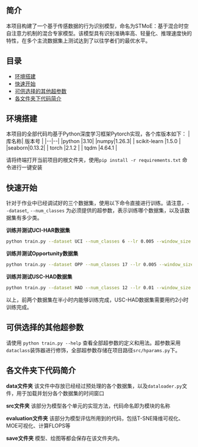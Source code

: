 ﻿## 简介
 本项目构建了一个基于传感数据的行为识别模型，命名为STMoE：基于混合时空自注意力机制的混合专家模型。该模型具有识别准确率高、轻量化、推理速度快的特性，在多个主流数据集上测试达到了以往学者们的最优水平。

## 目录
- [环境搭建](#环境搭建)
- [快速开始](#快速开始)
- [可供选择的其他超参数](#可供选择的其他超参数)
- [各文件夹下代码简介](#各文件夹下代码简介)

## 环境搭建

本项目的全部代码均基于Python深度学习框架Pytorch实现，各个库版本如下：
|库名称| 版本号 |
|--|--|
|python  |3.10|
|numpy|1.26.3|
| scikit-learn |1.5.0  |
|seaborn|0.13.2|
| torch |2.1.2  |
| tqdm |4.64.1  |


请将终端打开当前项目的根文件夹，使用`pip install -r requirements.txt` 命令进行一键安装

## 快速开始
针对于作业中已经调试好的三个数据集，使用以下命令直接进行训练。请注意，`--dataset`, `--num_classes` 为必须提供的超参数，表示训练哪个数据集，以及该数据集有多少类。

**训练并测试UCI-HAR数据集**
```bash
python train.py --dataset UCI --num_classes 6 --lr 0.005 --window_size 128 --batch_size 128
```

**训练并测试Opportunity数据集**
```bash
python train.py --dataset OPP --num_classes 17 --lr 0.005 --window_size 64 --batch_size 128
```

**训练并测试USC-HAD数据集**
```bash
python train.py --dataset HAD --num_classes 12 --lr 0.01 --window_size 128 --batch_size 128
```
以上，前两个数据集在半小时内能够训练完成，USC-HAD数据集需要用约2小时训练完成。

## 可供选择的其他超参数
请使用 `python train.py --help` 查看全部超参数的定义和用法。超参数采用`dataclass`装饰器进行修饰，全部超参数存储在项目路径`src/hparams.py`下。

## 各文件夹下代码简介
**data文件夹**
该文件中存放已经经过预处理的各个数据集，以及`dataloader.py`文件，用于加载并划分各个数据集的时间窗口

**src文件夹**
该部分为模型各个单元的实现方法，代码命名即为模块的名称

**evaluation文件夹**
该部分为模型评估所用到的代码，包括T-SNE降维可视化、MOE可视化、计算FLOPS等

**save文件夹**
模型、绘图等都会保存在该文件夹内。


